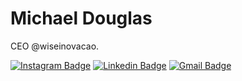 # Michael Douglas

CEO @wiseinovacao.

[![Instagram Badge](https://img.shields.io/badge/-@mhdouglas?style=flat-square&labelColor=6633cc&logo=twitter&logoColor=white&link=https://instagram.com/mhdouglas)](https://instagram.com/mhdouglas) 
[![Linkedin Badge](https://img.shields.io/badge/-MichaelDouglas?style=flat-square&logo=Linkedin&logoColor=white&link=https://www.linkedin.com/in/mchdouglas/)](https://www.linkedin.com/in/mchdouglas/) 
[![Gmail Badge](https://img.shields.io/badge/-michaeldoug.mc@gmail.com-6633cc?style=flat-square&logo=Gmail&logoColor=white&link=mailto:michaeldoug.mc@gmail.com)](mailto:michaeldoug.mc@gmail.com)

